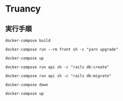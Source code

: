 # Truancy

## 実行手順

`docker-compose build`

`docker-compose run --rm front sh -c "yarn upgrade"`

`docker-compose up`

`docker-compose run api sh -c "rails db:create"`

`docker-compose run api sh -c "rails db:migrate"`

`docker-compose down`

`docker-compose up`
